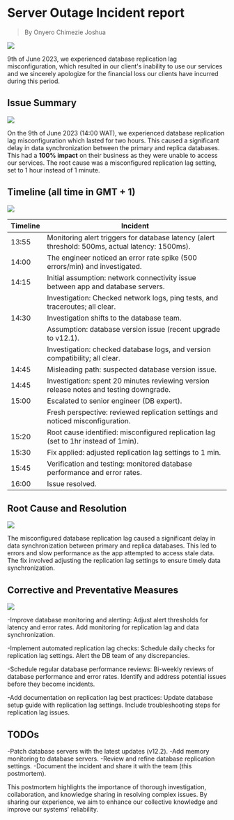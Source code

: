 # Server Outage Incident report
> By Onyero Chimezie Joshua

![](https://t3.ftcdn.net/jpg/04/92/09/72/240_F_492097246_yagE8x9Uk8M9IekPy7GBuE0x1Uoa7esD.jpg)

9th of June 2023, we experienced database replication lag misconfiguration, which resulted in our client's inability to use our services and we sincerely apologize for the financial loss our clients have incurred during this period.

## Issue Summary
![](https://www.cienotes.com/wp-content/uploads/2019/07/summaryblackboard.jpg)

On the 9th of June 2023 (14:00 WAT), we experienced database replication lag misconfiguration which lasted for two hours. This caused a significant delay in data synchronization between the primary and replica databases. This had a __100% impact__ on their business as they were unable to access our services.
The root cause was a misconfigured replication lag setting, set to 1 hour instead of 1 minute.

## Timeline (all time in GMT + 1)
![](https://www.ncbar.org/wp-content/uploads/2022/02/Timeline-Visual-300x145.png)

| Timeline | Incident                                                                                         |
| -------- | -------------------------------------------------------------------------------------------------|
| 13:55    | Monitoring alert triggers for database latency (alert threshold: 500ms, actual latency: 1500ms). |
| 14:00    | The engineer noticed an error rate spike (500 errors/min) and investigated.                      |
| 14:15    | Initial assumption: network connectivity issue between app and database servers.                 |
|          | Investigation: Checked network logs, ping tests, and traceroutes; all clear.                     |
| 14:30    | Investigation shifts to the database team.                                                       |
|          | Assumption: database version issue (recent upgrade to v12.1).                                    |
|          | Investigation: checked database logs, and version compatibility; all clear.                      |
| 14:45    | Misleading path: suspected database version issue.                                               |
| 14:45    | Investigation: spent 20 minutes reviewing version release notes and testing downgrade.           |
| 15:00    | Escalated to senior engineer (DB expert).                                                        |
|           | Fresh perspective: reviewed replication settings and noticed misconfiguration.                   |
| 15:20    | Root cause identified: misconfigured replication lag (set to 1hr instead of 1min).               |
| 15:30    | Fix applied: adjusted replication lag settings to 1 min.                                         |
| 15:45    | Verification and testing: monitored database performance and error rates.                        |
| 16:00    | Issue resolved.                                                                                  |

## Root Cause and Resolution
![](https://blog.systemsengineering.com/hs-fs/hubfs/blog-files/Root%20Cause.jpg?width=600&name=Root%20Cause.jpg)

The misconfigured database replication lag caused a significant delay in data synchronization between primary and replica databases. This led to errors and slow performance as the app attempted to access stale data. 
The fix involved adjusting the replication lag settings to ensure timely data synchronization.

## Corrective and Preventative Measures
![](https://cdn-ccchn.nitrocdn.com/eoxXytShChgscESECFYcqdYPaOaOGMwn/assets/images/optimized/rev-fbc0c0e/wp-content/uploads/2021/06/prevent-incidents.png)

-Improve database monitoring and alerting:
 Adjust alert thresholds for latency and error rates.
 Add monitoring for replication lag and data synchronization.
    
-Implement automated replication lag checks:
    Schedule daily checks for replication lag settings.
    Alert the DB team of any discrepancies.
    
-Schedule regular database performance reviews:
    Bi-weekly reviews of database performance and error rates.
    Identify and address potential issues before they become incidents.
    
-Add documentation on replication lag best practices:
    Update database setup guide with replication lag settings.
    Include troubleshooting steps for replication lag issues.

## TODOs
-Patch database servers with the latest updates (v12.2).
-Add memory monitoring to database servers.
-Review and refine database replication settings.
-Document the incident and share it with the team (this postmortem).

This postmortem highlights the importance of thorough investigation, collaboration, and knowledge sharing in resolving complex issues. By sharing our experience, we aim to enhance our collective knowledge and improve our systems' reliability.
